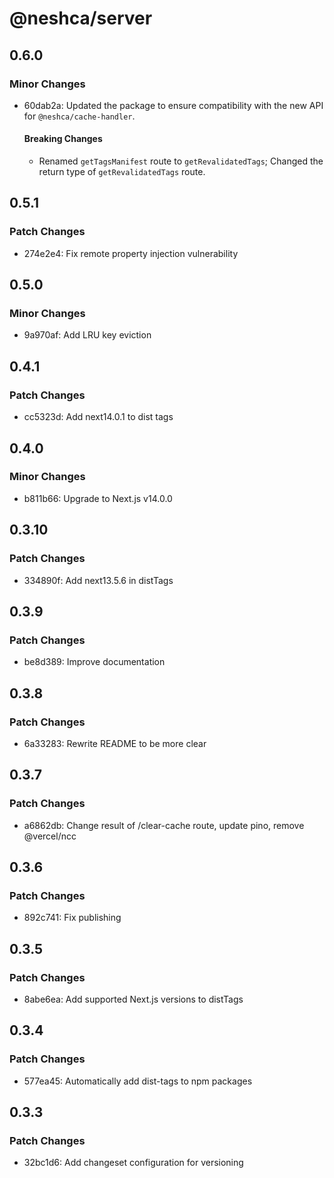 # @neshca/server

## 0.6.0

### Minor Changes

- 60dab2a: Updated the package to ensure compatibility with the new API for `@neshca/cache-handler`.

  #### Breaking Changes

  - Renamed `getTagsManifest` route to `getRevalidatedTags`;
    Changed the return type of `getRevalidatedTags` route.

## 0.5.1

### Patch Changes

- 274e2e4: Fix remote property injection vulnerability

## 0.5.0

### Minor Changes

- 9a970af: Add LRU key eviction

## 0.4.1

### Patch Changes

- cc5323d: Add next14.0.1 to dist tags

## 0.4.0

### Minor Changes

- b811b66: Upgrade to Next.js v14.0.0

## 0.3.10

### Patch Changes

- 334890f: Add next13.5.6 in distTags

## 0.3.9

### Patch Changes

- be8d389: Improve documentation

## 0.3.8

### Patch Changes

- 6a33283: Rewrite README to be more clear

## 0.3.7

### Patch Changes

- a6862db: Change result of /clear-cache route, update pino, remove @vercel/ncc

## 0.3.6

### Patch Changes

- 892c741: Fix publishing

## 0.3.5

### Patch Changes

- 8abe6ea: Add supported Next.js versions to distTags

## 0.3.4

### Patch Changes

- 577ea45: Automatically add dist-tags to npm packages

## 0.3.3

### Patch Changes

- 32bc1d6: Add changeset configuration for versioning
